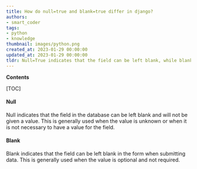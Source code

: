 ```yaml
---
title: How do null=true and blank=true differ in django?
authors:
- smart_coder
tags:
- python
- knowledge
thumbnail: images/python.png
created_at: 2023-01-29 00:00:00
updated_at: 2023-01-29 00:00:00
tldr: Null=True indicates that the field can be left blank, while blank=True indicates that the field is allowed to be blank in forms.
---
```


**Contents**

[TOC]

#### Null
Null indicates that the field in the database can be left blank and will not be given a value. This is generally used when the value is unknown or when it is not necessary to have a value for the field.

#### Blank
Blank indicates that the field can be left blank in the form when submitting data. This is generally used when the value is optional and not required.

